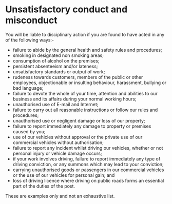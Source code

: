 # Unsatisfactory conduct and misconduct

You will be liable to disciplinary action if you are found to have acted in any of the following ways:-
- failure to abide by the general health and safety rules and procedures;
- smoking in designated non smoking areas;
- consumption of alcohol on the premises;
- persistent absenteeism and/or lateness;
- unsatisfactory standards or output of work;
- rudeness towards customers, members of the public or other employees, objectionable or insulting behaviour, harassment, bullying or bad language;
- failure to devote the whole of your time, attention and abilities to our business and its affairs during your normal working hours;
- unauthorised use of E-mail and Internet;
- failure to carry out all reasonable instructions or follow our rules and procedures;
- unauthorised use or negligent damage or loss of our property;
- failure to report immediately any damage to property or premises caused by you;
- use of our vehicles without approval or the private use of our commercial vehicles without authorisation;
- failure to report any incident whilst driving our vehicles, whether or not personal injury or vehicle damage occurs;
- if your work involves driving, failure to report immediately any type of driving conviction, or any summons which may lead to your conviction;
- carrying unauthorised goods or passengers in our commercial vehicles or the use of our vehicles for personal gain; and
- loss of driving licence where driving on public roads forms an essential part of the duties of the post.

These are examples only and not an exhaustive list.
